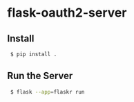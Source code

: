 # flask-oauth2-server

## Install

```bash
 $ pip install .
```

## Run the Server

```bash
 $ flask --app=flaskr run
```
